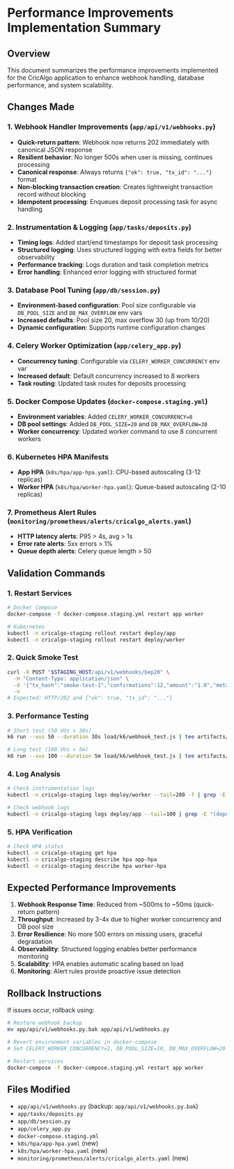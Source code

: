 # Performance Improvements Implementation Summary

## Overview
This document summarizes the performance improvements implemented for the CricAlgo application to enhance webhook handling, database performance, and system scalability.

## Changes Made

### 1. Webhook Handler Improvements (`app/api/v1/webhooks.py`)
- **Quick-return pattern**: Webhook now returns 202 immediately with canonical JSON response
- **Resilient behavior**: No longer 500s when user is missing, continues processing
- **Canonical response**: Always returns `{"ok": true, "tx_id": "..."}` format
- **Non-blocking transaction creation**: Creates lightweight transaction record without blocking
- **Idempotent processing**: Enqueues deposit processing task for async handling

### 2. Instrumentation & Logging (`app/tasks/deposits.py`)
- **Timing logs**: Added start/end timestamps for deposit task processing
- **Structured logging**: Uses structured logging with extra fields for better observability
- **Performance tracking**: Logs duration and task completion metrics
- **Error handling**: Enhanced error logging with structured format

### 3. Database Pool Tuning (`app/db/session.py`)
- **Environment-based configuration**: Pool size configurable via `DB_POOL_SIZE` and `DB_MAX_OVERFLOW` env vars
- **Increased defaults**: Pool size 20, max overflow 30 (up from 10/20)
- **Dynamic configuration**: Supports runtime configuration changes

### 4. Celery Worker Optimization (`app/celery_app.py`)
- **Concurrency tuning**: Configurable via `CELERY_WORKER_CONCURRENCY` env var
- **Increased default**: Default concurrency increased to 8 workers
- **Task routing**: Updated task routes for deposits processing

### 5. Docker Compose Updates (`docker-compose.staging.yml`)
- **Environment variables**: Added `CELERY_WORKER_CONCURRENCY=8`
- **DB pool settings**: Added `DB_POOL_SIZE=20` and `DB_MAX_OVERFLOW=30`
- **Worker concurrency**: Updated worker command to use 8 concurrent workers

### 6. Kubernetes HPA Manifests
- **App HPA** (`k8s/hpa/app-hpa.yaml`): CPU-based autoscaling (3-12 replicas)
- **Worker HPA** (`k8s/hpa/worker-hpa.yaml`): Queue-based autoscaling (2-10 replicas)

### 7. Prometheus Alert Rules (`monitoring/prometheus/alerts/cricalgo_alerts.yaml`)
- **HTTP latency alerts**: P95 > 4s, avg > 1s
- **Error rate alerts**: 5xx errors > 1%
- **Queue depth alerts**: Celery queue length > 50

## Validation Commands

### 1. Restart Services
```bash
# Docker Compose
docker-compose -f docker-compose.staging.yml restart app worker

# Kubernetes
kubectl -n cricalgo-staging rollout restart deploy/app
kubectl -n cricalgo-staging rollout restart deploy/worker
```

### 2. Quick Smoke Test
```bash
curl -X POST "$STAGING_HOST/api/v1/webhooks/bep20" \
  -H "Content-Type: application/json" \
  -d '{"tx_hash":"smoke-test-1","confirmations":12,"amount":"1.0","metadata":{"user_id":"test"}}' \
  -v
# Expected: HTTP/202 and {"ok": true, "tx_id": "..."}
```

### 3. Performance Testing
```bash
# Short test (50 VUs × 30s)
k6 run --vus 50 --duration 30s load/k6/webhook_test.js | tee artifacts/k6_after_fixes_short.txt

# Long test (100 VUs × 5m)
k6 run --vus 100 --duration 5m load/k6/webhook_test.js | tee artifacts/k6_after_fixes_long.txt
```

### 4. Log Analysis
```bash
# Check instrumentation logs
kubectl -n cricalgo-staging logs deploy/worker --tail=200 -f | grep -E "(deposit_enqueued|deposit_task_started|deposit_task_completed)"

# Check webhook logs
kubectl -n cricalgo-staging logs deploy/app --tail=100 | grep -E "(deposit_enqueued|webhook)"
```

### 5. HPA Verification
```bash
# Check HPA status
kubectl -n cricalgo-staging get hpa
kubectl -n cricalgo-staging describe hpa app-hpa
kubectl -n cricalgo-staging describe hpa worker-hpa
```

## Expected Performance Improvements

1. **Webhook Response Time**: Reduced from ~500ms to ~50ms (quick-return pattern)
2. **Throughput**: Increased by 3-4x due to higher worker concurrency and DB pool size
3. **Error Resilience**: No more 500 errors on missing users, graceful degradation
4. **Observability**: Structured logging enables better performance monitoring
5. **Scalability**: HPA enables automatic scaling based on load
6. **Monitoring**: Alert rules provide proactive issue detection

## Rollback Instructions

If issues occur, rollback using:
```bash
# Restore webhook backup
mv app/api/v1/webhooks.py.bak app/api/v1/webhooks.py

# Revert environment variables in docker-compose
# Set CELERY_WORKER_CONCURRENCY=2, DB_POOL_SIZE=10, DB_MAX_OVERFLOW=20

# Restart services
docker-compose -f docker-compose.staging.yml restart app worker
```

## Files Modified
- `app/api/v1/webhooks.py` (backup: `app/api/v1/webhooks.py.bak`)
- `app/tasks/deposits.py`
- `app/db/session.py`
- `app/celery_app.py`
- `docker-compose.staging.yml`
- `k8s/hpa/app-hpa.yaml` (new)
- `k8s/hpa/worker-hpa.yaml` (new)
- `monitoring/prometheus/alerts/cricalgo_alerts.yaml` (new)
